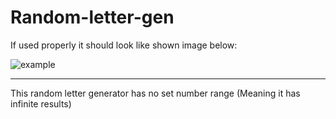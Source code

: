 # Random-letter-gen
If used properly it should look like shown image below:

![example](https://user-images.githubusercontent.com/69094428/176826599-49725870-b1ce-40b4-bca9-67afd3304097.png)

__________________________
This random letter generator has no set number range (Meaning it has infinite results)
